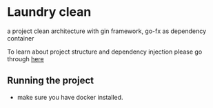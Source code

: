 # Laundry clean

a project clean architecture with gin framework, go-fx as dependency container

To learn about project structure and dependency injection please go through [here](https://medium.com/wesionary-team/dependency-injection-with-go-fx-b698a6585cf0?source=friends_link&sk=26f391ae41c493946ee3434be2ed4971)

## Running the project
- make sure you have docker installed.
